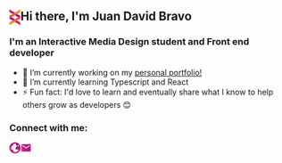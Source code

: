 ## Hi there, I'm Juan David Bravo <img align="left" width="20px" src="https://github.com/juanbravozu/juanbravozu/blob/main/assets/logo.svg">

### I'm an Interactive Media Design student and Front end developer

- 🔭 I’m currently working on my [personal portfolio!](https://juanbravozu.github.io/juanbravozu/)
- 🌱 I’m currently learning Typescript and React
- ⚡ Fun fact: I'd love to learn and eventually share what I know to help others grow as developers 😊

### Connect with me:

[<img align="left" width="20px" src="https://github.com/juanbravozu/juanbravozu/blob/main/assets/globe.svg">](https://juanbravozu.github.io/juanbravozu/)
[<img align="left" width="20px" src="https://github.com/juanbravozu/juanbravozu/blob/main/assets/email.svg">](mailto:juanda.bravo98@gmail.com)
